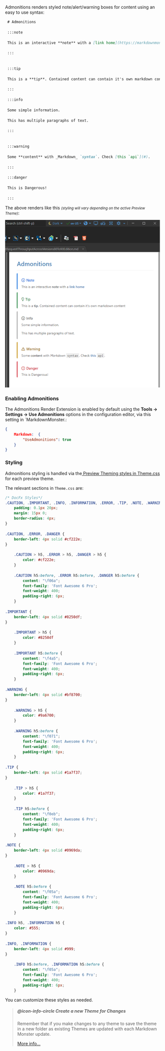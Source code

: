 ﻿Admonitions renders styled note/alert/warning boxes for content using an easy to use syntax:


```markdown
 # Admonitions
 
 :::note
 
 This is an interactive **note** with a [link home](https://markdownmonster.west-wind.com)
 
 :::
 
 
 :::tip
 
 This is a **tip**. Contained content can contain it's own markdown content
 
 :::
 
 :::info
 
 Some simple information.
 
 This has multiple paragraphs of text.
 
 :::
 
 
 :::warning
 
 Some **content** with _Markdown_ `syntax`. Check [this `api`](#).
 
 :::
 
 :::danger
 
 This is Dangerous!
 
 :::
```

The above renders like this *<small>(styling will vary depending on the active Preview Theme)</small>*:

![](/images/AdmonitionsExtension.png)

### Enabling Admonitions
The Admonitions Render Extension is enabled by default using the **Tools -> Settings -> Use Admonitions** options in the configuration editor, via this setting in `MarkdownMonster.:

```json
{
    Markdown:  {
        "UseAdmonitions": true
    }
}
```

### Styling
Admonitions styling is handled via the[ Preview Theming styles in Theme.css](VFPS://Topic/_4NN17BFIC) for each preview theme.

The relevant sections in `Theme.css` are:

```css
/* DocFx Styles*/
.CAUTION, .IMPORTANT, .INFO, .INFORMATION, .ERROR, .TIP, .NOTE, .WARNING, .DANGER {
    padding: 0.1px 20px;
    margin: 15px 0;
    border-radius: 4px;
}

.CAUTION, .ERROR, .DANGER {
    border-left: 4px solid #cf222e;
}

    .CAUTION > h5, .ERROR > h5, .DANGER > h5 {
        color: #cf222e;
    }

    .CAUTION h5:before, .ERROR h5:before, .DANGER h5:before {
        content: "\f06a";
        font-family: 'Font Awesome 6 Pro';
        font-weight: 400;
        padding-right: 6px;
    }

.IMPORTANT {
    border-left: 4px solid #8250df;
}

    .IMPORTANT > h5 {
        color: #8250df
    }

    .IMPORTANT h5:before {
        content: "\f4a5";
        font-family: 'Font Awesome 6 Pro';
        font-weight: 400;
        padding-right: 6px;
    }

.WARNING {
    border-left: 4px solid #bf8700;
}

    .WARNING > h5 {
        color: #9a6700;
    }

    .WARNING h5:before {
        content: "\f071";
        font-family: 'Font Awesome 6 Pro';
        font-weight: 400;
        padding-right: 6px;
    }

.TIP {
    border-left: 4px solid #1a7f37;
}

    .TIP > h5 {
        color: #1a7f37;
    }

    .TIP h5:before {
        content: "\f0eb";
        font-family: 'Font Awesome 6 Pro';
        font-weight: 400;
        padding-right: 6px;
    }

.NOTE {
    border-left: 4px solid #0969da;
}

    .NOTE > h5 {
        color: #0969da;
    }

    .NOTE h5:before {
        content: "\f05a";
        font-family: 'Font Awesome 6 Pro';
        font-weight: 400;
        padding-right: 6px;
    }

.INFO h5, .INFORMATION h5 {
    color: #555;
}

.INFO, .INFORMATION {
    border-left: 4px solid #999;
}

    .INFO h5:before, .INFORMATION h5:before {
        content: "\f05a";
        font-family: 'Font Awesome 6 Pro';
        font-weight: 400;
        padding-right: 6px;
    }

```

You can customize these styles as needed. 

> ##### @icon-info-circle Create a new Theme for Changes
> Remember that if you make changes to any theme to save the theme in a new folder as existing Themes are updated with each Markdown Monster update.
> 
> [More info...](VFPS://Topic/_4NN17BFIC)